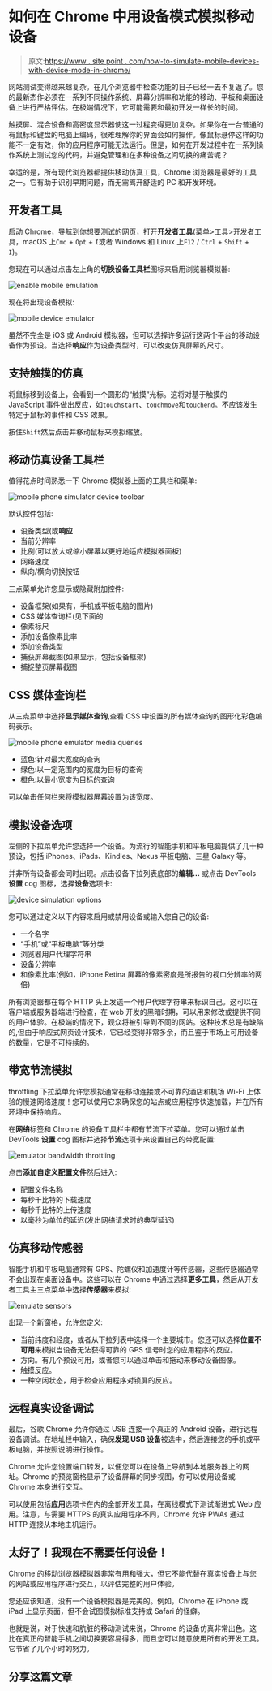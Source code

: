 # 如何在 Chrome 中用设备模式模拟移动设备

> 原文:[https://www . site point . com/how-to-simulate-mobile-devices-with-device-mode-in-chrome/](https://www.sitepoint.com/how-to-simulate-mobile-devices-with-device-mode-in-chrome/)

网站测试变得越来越复杂。在几个浏览器中检查功能的日子已经一去不复返了。您的最新杰作必须在一系列不同操作系统、屏幕分辨率和功能的移动、平板和桌面设备上进行严格评估。在极端情况下，它可能需要和最初开发一样长的时间。

触摸屏、混合设备和高密度显示器使这一过程变得更加复杂。如果你在一台普通的有鼠标和键盘的电脑上编码，很难理解你的界面会如何操作。像鼠标悬停这样的功能不一定有效，你的应用程序可能无法运行。但是，如何在开发过程中在一系列操作系统上测试您的代码，并避免管理和在多种设备之间切换的痛苦呢？

幸运的是，所有现代浏览器都提供移动仿真工具，Chrome 浏览器是最好的工具之一。它有助于识别早期问题，而无需离开舒适的 PC 和开发环境。

## 开发者工具

启动 Chrome，导航到你想要测试的网页，打开**开发者工具**(菜单>工具>开发者工具，macOS 上`Cmd` + `Opt` + `I`或者 Windows 和 Linux 上`F12` / `Ctrl` + `Shift` + `I`)。

您现在可以通过点击左上角的**切换设备工具栏**图标来启用浏览器模拟器:

![enable mobile emulation](../Images/a56af07b9dbfcbc6393b520cc14dd09d.png)

现在将出现设备模拟:

![mobile device emulator](../Images/584c1521b63c689d1039a06956f6ce88.png)

虽然不完全是 iOS 或 Android 模拟器，但可以选择许多运行这两个平台的移动设备作为预设。当选择**响应**作为设备类型时，可以改变仿真屏幕的尺寸。

## 支持触摸的仿真

将鼠标移到设备上，会看到一个圆形的“触摸”光标。这将对基于触摸的 JavaScript 事件做出反应，如`touchstart`、`touchmove`和`touchend`。不应该发生特定于鼠标的事件和 CSS 效果。

按住`Shift`然后点击并移动鼠标来模拟缩放。

## 移动仿真设备工具栏

值得花点时间熟悉一下 Chrome 模拟器上面的工具栏和菜单:

![mobile phone simulator device toolbar](../Images/ab00b7231c1d1091f193e830843572bf.png)

默认控件包括:

*   设备类型(或**响应**
*   当前分辨率
*   比例(可以放大或缩小屏幕以更好地适应模拟器面板)
*   网络速度
*   纵向/横向切换按钮

三点菜单允许您显示或隐藏附加控件:

*   设备框架(如果有，手机或平板电脑的图片)
*   CSS 媒体查询栏(见下面的
*   像素标尺
*   添加设备像素比率
*   添加设备类型
*   捕获屏幕截图(如果显示，包括设备框架)
*   捕捉整页屏幕截图

## CSS 媒体查询栏

从三点菜单中选择**显示媒体查询**,查看 CSS 中设置的所有媒体查询的图形化彩色编码表示。

![mobile phone emulator media queries](../Images/f42059808e34650d25b78f2206de5b2b.png)

*   蓝色:针对最大宽度的查询
*   绿色:以一定范围内的宽度为目标的查询
*   橙色:以最小宽度为目标的查询

可以单击任何栏来将模拟器屏幕设置为该宽度。

## 模拟设备选项

左侧的下拉菜单允许您选择一个设备。为流行的智能手机和平板电脑提供了几十种预设，包括 iPhones、iPads、Kindles、Nexus 平板电脑、三星 Galaxy 等。

并非所有设备都会同时出现。点击设备下拉列表底部的**编辑…** 或点击 DevTools **设置** cog 图标，选择**设备**选项卡:

![device simulation options](../Images/2adbf458e6ff05a5e83f86d47e190ec8.png)

您可以通过定义以下内容来启用或禁用设备或输入您自己的设备:

*   一个名字
*   “手机”或“平板电脑”等分类
*   浏览器用户代理字符串
*   设备分辨率
*   和像素比率(例如，iPhone Retina 屏幕的像素密度是所报告的视口分辨率的两倍)

所有浏览器都在每个 HTTP 头上发送一个用户代理字符串来标识自己。这可以在客户端或服务器端进行检查，在 web 开发的黑暗时期，可以用来修改或提供不同的用户体验。在极端的情况下，观众将被引导到不同的网站。这种技术总是有缺陷的,但由于响应式网页设计技术，它已经变得非常多余，而且鉴于市场上可用设备的数量，它是不可持续的。

## 带宽节流模拟

throttling 下拉菜单允许您模拟通常在移动连接或不可靠的酒店和机场 Wi-Fi 上体验的慢速网络速度！您可以使用它来确保您的站点或应用程序快速加载，并在所有环境中保持响应。

在**网络**标签和 Chrome 的设备工具栏中都有节流下拉菜单。您可以通过单击 DevTools **设置** cog 图标并选择**节流**选项卡来设置自己的带宽配置:

![emulator bandwidth throttling](../Images/77fd054b8757591c15a76dcf124b2fff.png)

点击**添加自定义配置文件**然后进入:

*   配置文件名称
*   每秒千比特的下载速度
*   每秒千比特的上传速度
*   以毫秒为单位的延迟(发出网络请求时的典型延迟)

## 仿真移动传感器

智能手机和平板电脑通常有 GPS、陀螺仪和加速度计等传感器，这些传感器通常不会出现在桌面设备中。这些可以在 Chrome 中通过选择**更多工具**，然后从开发者工具主三点菜单中选择**传感器**来模拟:

![emulate sensors](../Images/86aff6b0383d34154bc3ace1c246877a.png)

出现一个新窗格，允许您定义:

*   当前纬度和经度，或者从下拉列表中选择一个主要城市。您还可以选择**位置不可用**来模拟当设备无法获得可靠的 GPS 信号时您的应用程序的反应。
*   方向。有几个预设可用，或者您可以通过单击和拖动来移动设备图像。
*   触摸反应。
*   一种空闲状态，用于检查应用程序对锁屏的反应。

## 远程真实设备调试

最后，谷歌 Chrome 允许你通过 USB 连接一个真正的 Android 设备，进行远程设备调试。在地址栏中输入，确保**发现 USB 设备**被选中，然后连接您的手机或平板电脑，并按照说明进行操作。

Chrome 允许您设置端口转发，以便您可以在设备上导航到本地服务器上的网址。Chrome 的预览窗格显示了设备屏幕的同步视图，你可以使用设备或 Chrome 本身进行交互。

可以使用包括**应用**选项卡在内的全部开发工具，在离线模式下测试渐进式 Web 应用。注意，与需要 HTTPS 的真实应用程序不同，Chrome 允许 PWAs 通过 HTTP 连接从本地主机运行。

## 太好了！我现在不需要任何设备！

Chrome 的移动浏览器模拟器非常有用和强大，但它不能代替在真实设备上与您的网站或应用程序进行交互，以评估完整的用户体验。

您还应该知道，没有一个设备模拟器是完美的。例如，Chrome 在 iPhone 或 iPad 上显示页面，但不会试图模拟标准支持或 Safari 的怪癖。

也就是说，对于快速和肮脏的移动测试来说，Chrome 的设备仿真非常出色。这比在真正的智能手机之间切换要容易得多，而且您可以随意使用所有的开发工具。它节省了几个小时的努力。

## 分享这篇文章